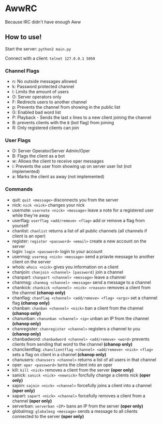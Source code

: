 # AwwRC
Because IRC didn't have enough Aww

## How to use!
Start the server: `python2 main.py`

Connect with a client: `telnet 127.0.0.1 5050`

### Channel Flags
- n: No outside messages allowed
- k: Password protected channel
- l: Limits the amount of users
- O: Server operators only
- F: Redirects users to another channel
- p: Prevents the channel from showing in the public list
- G: Enabled bad word list
- P: Playback - Sends the last x lines to a new client joining the channel
- B: prevents clients with the `B` (bot flag) from joining
- R: Only registered clients can join

### User Flags
- O: Server Operator/Server Admin/Oper
- B: Flags the client as a bot
- w: Allows the client to receive oper messages
- i: Prevents the user from showing up on server user list (not implemented)
- a: Marks the client as away (not implemented)

### Commands
- quit: `quit <message>` disconnects you from the server
- nick: `nick <nick>` changes your nick
- usernote: `usernote <nick> <message>` leave a note for a registered user while they're away
- userflag: `userflag <add/remove> <flag>` add or remove a flag from yourself
- chanlist: `chanlist` returns a list of all public channels (all channels if client is an oper)
- register: `register <password> <email>` create a new account on the server
- login: `login <password>` login to your account
- usermsg: `usermsg <nick> <message>` send a priavte message to another client on the server
- whois: `whois <nick>` gives you information on a client
- chanjoin: `chanjoin <channel> [password]` join a channel
- chanpart: `chanpart <channel> <message>` leave a channel
- chanmsg: `chanmsg <channel> <message>` send a message to a channel
- chankick: `chankick <channel> <nick> <reason>` removes a client from the channel **(chanop only)**
- chanflag: `chanflag <channel> <add/remove> <flag> <args>` set a channel flag **(chanop only)**
- chanban: `chanban <channel> <nick>` ban a client from the channel **(chanop only)**
- chanunban: `chanunban <channel> <ip>` unban an IP from the channel **(chanop only)**
- chanregister: `chanregister <channel>` registers a channel to you **(chanop only)**
- chanbadword: `chanbadword <channel> <add/remove> <word>` prevents clients from sending that *word* to the channel **(chanop only)**
- chanclientflag: `chanclientflag <channel> <add/remove> <nick> <flag>` sets a flag on client in a channel **(chanop only)**
- chanusers: `chanusers <channel>` returns a list of all users in that channel
- oper: `oper <password>` turns the client into an oper
- kill: `kill <nick>` removes a client from the server **(oper only)**
- sanick: `sanick <nick> <newnick>` forcfully change a clients nick **(oper only)**
- sajoin: `sajoin <nick> <channel>` forcefully joins a client into a channel **(oper only)**
- sapart: `sapart <nick> <channel>` forcefully removes a client from a channel **(oper only)**
- serverban: `serverban <IP>` bans an IP from the server **(oper only)**
- globalmsg: `globalmsg <message>` sends a message to all clients connected to the server **(oper only)**

